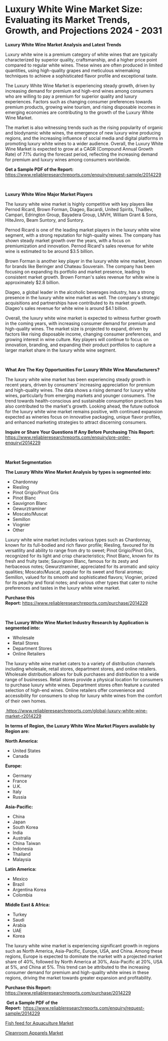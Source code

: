 <p><h1>Luxury White Wine Market Size: Evaluating its Market Trends, Growth, and Projections 2024 - 2031</h1></p><p><strong>Luxury White Wine Market Analysis and Latest Trends</strong></p>
<p><p>Luxury white wine is a premium category of white wines that are typically characterized by superior quality, craftsmanship, and a higher price point compared to regular white wines. These wines are often produced in limited quantities, using high-quality grapes and meticulous winemaking techniques to achieve a sophisticated flavor profile and exceptional taste.</p><p>The Luxury White Wine Market is experiencing steady growth, driven by increasing demand for premium and high-end wines among consumers who are willing to pay a premium for superior quality and luxury experiences. Factors such as changing consumer preferences towards premium products, growing wine tourism, and rising disposable incomes in emerging economies are contributing to the growth of the Luxury White Wine Market.</p><p>The market is also witnessing trends such as the rising popularity of organic and biodynamic white wines, the emergence of new luxury wine producing regions, and the increasing influence of social media and digital platforms in promoting luxury white wines to a wider audience. Overall, the Luxury White Wine Market is expected to grow at a CAGR (Compound Annual Growth Rate) of 7.1% during the forecast period, reflecting the increasing demand for premium and luxury wines among consumers worldwide.</p></p>
<p><strong>Get a Sample PDF of the Report:&nbsp;</strong> <a href="https://www.reliableresearchreports.com/enquiry/request-sample/2014229">https://www.reliableresearchreports.com/enquiry/request-sample/2014229</a></p>
<p>&nbsp;</p>
<p><strong>Luxury White Wine Major Market Players</strong></p>
<p><p>The luxury white wine market is highly competitive with key players like Pernod Ricard, Brown Forman, Diageo, Bacardi, United Spirits, ThaiBev, Campari, Edrington Group, Bayadera Group, LMVH, William Grant & Sons, HiteJinro, Beam Suntory, and Suntory. </p><p>Pernod Ricard is one of the leading market players in the luxury white wine segment, with a strong reputation for high-quality wines. The company has shown steady market growth over the years, with a focus on premiumization and innovation. Pernod Ricard's sales revenue for white wine is estimated to be around $3.5 billion.</p><p>Brown Forman is another key player in the luxury white wine market, known for brands like Beringer and Chateau Souverain. The company has been focusing on expanding its portfolio and market presence, leading to consistent market growth. Brown Forman's sales revenue for white wine is approximately $2.8 billion.</p><p>Diageo, a global leader in the alcoholic beverages industry, has a strong presence in the luxury white wine market as well. The company's strategic acquisitions and partnerships have contributed to its market growth. Diageo's sales revenue for white wine is around $4.1 billion.</p><p>Overall, the luxury white wine market is expected to witness further growth in the coming years, with increasing consumer demand for premium and high-quality wines. The market size is projected to expand, driven by factors like rising disposable income, changing consumer preferences, and growing interest in wine culture. Key players will continue to focus on innovation, branding, and expanding their product portfolios to capture a larger market share in the luxury white wine segment.</p></p>
<p>&nbsp;</p>
<p><strong>What Are The Key Opportunities For Luxury White Wine Manufacturers?</strong></p>
<p><p>The luxury white wine market has been experiencing steady growth in recent years, driven by consumers' increasing appreciation for premium and high-quality wines. The data shows a rising demand for luxury white wines, particularly from emerging markets and younger consumers. The trend towards health-conscious and sustainable consumption practices has also contributed to the market's growth. Looking ahead, the future outlook for the luxury white wine market remains positive, with continued expansion expected as wineries focus on innovative packaging, unique flavor profiles, and enhanced marketing strategies to attract discerning consumers.</p></p>
<p><strong>Inquire or Share Your Questions If Any Before Purchasing This Report:</strong> <a href="https://www.reliableresearchreports.com/enquiry/pre-order-enquiry/2014229">https://www.reliableresearchreports.com/enquiry/pre-order-enquiry/2014229</a></p>
<p>&nbsp;</p>
<p><strong>Market Segmentation</strong></p>
<p><strong>The Luxury White Wine Market Analysis by types is segmented into:</strong></p>
<p><ul><li>Chardonnay</li><li>Riesling</li><li>Pinot Grigio/Pinot Gris</li><li>Pinot Blanc</li><li>Sauvignon Blanc</li><li>Gewurztraminer</li><li>Moscato/Muscat</li><li>Semillon</li><li>Viognier</li><li>Other</li></ul></p>
<p><p>Luxury white wine market includes various types such as Chardonnay, known for its full-bodied and rich flavor profile; Riesling, favoured for its versatility and ability to range from dry to sweet; Pinot Grigio/Pinot Gris, recognized for its light and crisp characteristics; Pinot Blanc, known for its fresh and fruity taste; Sauvignon Blanc, famous for its zesty and herbaceous notes; Gewurztraminer, appreciated for its aromatic and spicy qualities; Moscato/Muscat, popular for its sweet and floral aromas; Semillon, valued for its smooth and sophisticated flavors; Viognier, prized for its peachy and floral notes; and various other types that cater to niche preferences and tastes in the luxury white wine market.</p></p>
<p><strong>Purchase this Report:&nbsp;</strong><a href="https://www.reliableresearchreports.com/purchase/2014229">https://www.reliableresearchreports.com/purchase/2014229</a></p>
<p>&nbsp;</p>
<p><strong>The Luxury White Wine Market Industry Research by Application is segmented into:</strong></p>
<p><ul><li>Wholesale</li><li>Retail Stores</li><li>Department Stores</li><li>Online Retailers</li></ul></p>
<p><p>The luxury white wine market caters to a variety of distribution channels including wholesale, retail stores, department stores, and online retailers. Wholesale distribution allows for bulk purchases and distribution to a wide range of businesses. Retail stores provide a physical location for consumers to purchase luxury white wines. Department stores often feature a curated selection of high-end wines. Online retailers offer convenience and accessibility for consumers to shop for luxury white wines from the comfort of their own homes.</p></p>
<p><a href="https://www.reliableresearchreports.com/global-luxury-white-wine-market-r2014229">&nbsp;https://www.reliableresearchreports.com/global-luxury-white-wine-market-r2014229</a></p>
<p><strong>In terms of Region, the Luxury White Wine Market Players available by Region are:</strong></p>
<p>
    <p> <strong> North America: </strong>
        <ul>
            <li>United States</li>
            <li>Canada</li>
        </ul>
        </p> 
    <p> <strong> Europe: </strong>
        <ul>
            <li>Germany</li>
            <li>France</li>
            <li>U.K.</li>
            <li>Italy</li>
            <li>Russia</li>
        </ul>
        </p> 
    <p> <strong> Asia-Pacific: </strong>
        <ul>
            <li>China</li>
            <li>Japan</li>
            <li>South Korea</li>
            <li>India</li>
            <li>Australia</li>
            <li>China Taiwan</li>
            <li>Indonesia</li>
            <li>Thailand</li>
            <li>Malaysia</li>
        </ul>
        </p> 
    <p> <strong> Latin America: </strong>
        <ul>
            <li>Mexico</li>
            <li>Brazil</li>
            <li>Argentina Korea</li>
            <li>Colombia</li>
        </ul>
        </p> 
    <p> <strong> Middle East & Africa: </strong>
        <ul>
            <li>Turkey</li>
            <li>Saudi</li>
            <li>Arabia</li>
            <li>UAE</li>
            <li>Korea</li>
        </ul>
    </p>
    </p>
<p><p>The luxury white wine market is experiencing significant growth in regions such as North America, Asia-Pacific, Europe, USA, and China. Among these regions, Europe is expected to dominate the market with a projected market share of 40%, followed by North America at 30%, Asia-Pacific at 20%, USA at 5%, and China at 5%. This trend can be attributed to the increasing consumer demand for premium and high-quality white wines in these regions, driving the market towards greater expansion and profitability.</p></p>
<p><strong>Purchase this Report: </strong><a href="https://www.reliableresearchreports.com/purchase/2014229">https://www.reliableresearchreports.com/purchase/2014229</a></p>
<p>&nbsp;<strong>Get a Sample PDF of the Report:&nbsp;&nbsp;</strong><a href="https://www.reliableresearchreports.com/enquiry/request-sample/2014229">https://www.reliableresearchreports.com/enquiry/request-sample/2014229</a></p>
<p><strong></strong></p>
<p><p><a href="https://github.com/BobbieRatke64/Market-Research-Report-List-1/blob/main/fish-feed-for-aquaculture-market.md">Fish feed for Aquaculture Market</a></p><p><a href="https://view.publitas.com/reportprime-1/cleanroom-apparels-market-outlook-complete-industry-analysis-2024-to-2031/">Cleanroom Apparels Market</a></p></p>